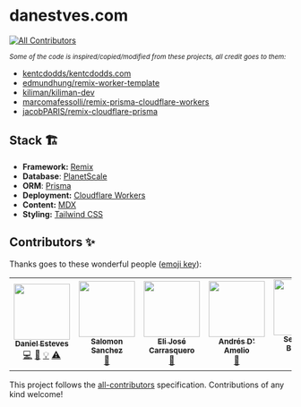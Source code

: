 # danestves.com

<!-- ALL-CONTRIBUTORS-BADGE:START - Do not remove or modify this section -->

[![All Contributors](https://img.shields.io/badge/all_contributors-5-orange.svg?style=flat-square)](#contributors-)

<!-- ALL-CONTRIBUTORS-BADGE:END -->

_<small>Some of the code is inspired/copied/modified from these projects, all credit goes to them:</small>_

- [kentcdodds/kentcdodds.com](https://github.com/kentcdodds/kentcdodds.com)
- [edmundhung/remix-worker-template](https://github.com/edmundhung/remix-worker-template)
- [kiliman/kiliman-dev](https://github.com/kiliman/kiliman-dev)
- [marcomafessolli/remix-prisma-cloudflare-workers](https://github.com/marcomafessolli/remix-prisma-cloudflare-workers)
- [jacobPARIS/remix-cloudflare-prisma](https://github.com/jacobPARIS/remix-cloudflare-prisma)

## Stack 🏗

- **Framework:** [Remix](https://remix.run/)
- **Database**: [PlanetScale](https://planetscale.com)
- **ORM**: [Prisma](https://prisma.io/)
- **Deployment:** [Cloudflare Workers](https://workers.cloudflare.com/)
- **Content:** [MDX](https://github.com/mdx-js/mdx)
- **Styling:** [Tailwind CSS](https://tailwindcss.com/)

## Contributors ✨

Thanks goes to these wonderful people ([emoji key](https://allcontributors.org/docs/en/emoji-key)):

<!-- ALL-CONTRIBUTORS-LIST:START - Do not remove or modify this section -->
<!-- prettier-ignore-start -->
<!-- markdownlint-disable -->
<table>
  <tr>
    <td align="center"><a href="https://danestves.com/"><img src="https://avatars.githubusercontent.com/u/31737273?v=4?s=100" width="100px;" alt=""/><br /><sub><b>Daniel Esteves</b></sub></a><br /><a href="https://github.com/danestves/website/commits?author=danestves" title="Code">💻</a> <a href="https://github.com/danestves/website/commits?author=danestves" title="Documentation">📖</a> <a href="#example-danestves" title="Examples">💡</a> <a href="https://github.com/danestves/website/commits?author=danestves" title="Tests">⚠️</a></td>
    <td align="center"><a href="https://github.com/SalomonDev"><img src="https://avatars.githubusercontent.com/u/66646454?v=4?s=100" width="100px;" alt=""/><br /><sub><b>Salomon Sanchez</b></sub></a><br /><a href="#design-SalomonDev" title="Design">🎨</a></td>
    <td align="center"><a href="https://github.com/ielijose"><img src="https://avatars.githubusercontent.com/u/2319641?v=4?s=100" width="100px;" alt=""/><br /><sub><b>Eli José Carrasquero</b></sub></a><br /><a href="#blog-ielijose" title="Blogposts">📝</a></td>
    <td align="center"><a href="https://github.com/Andresdamelio"><img src="https://avatars.githubusercontent.com/u/36086897?v=4?s=100" width="100px;" alt=""/><br /><sub><b>Andrés D' Amelio</b></sub></a><br /><a href="https://github.com/danestves/website/issues?q=author%3Aandresdamelio" title="Bug reports">🐛</a></td>
    <td align="center"><a href="https://github.com/jasba24"><img src="https://avatars.githubusercontent.com/u/71221550?v=4?s=100" width="100px;" alt=""/><br /><sub><b>Sebastian Buitrago</b></sub></a><br /><a href="#content-jasba24" title="Content">🖋</a></td>
  </tr>
</table>

<!-- markdownlint-restore -->
<!-- prettier-ignore-end -->

<!-- ALL-CONTRIBUTORS-LIST:END -->

This project follows the [all-contributors](https://github.com/all-contributors/all-contributors) specification. Contributions of any kind welcome!
